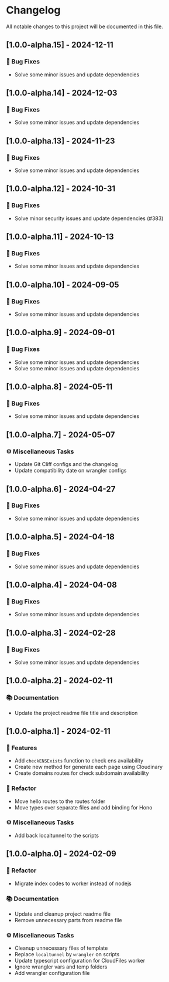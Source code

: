 # Changelog

All notable changes to this project will be documented in this file.

## [1.0.0-alpha.15] - 2024-12-11

### 🐛 Bug Fixes

- Solve some minor issues and update dependencies

## [1.0.0-alpha.14] - 2024-12-03

### 🐛 Bug Fixes

- Solve some minor issues and update dependencies

## [1.0.0-alpha.13] - 2024-11-23

### 🐛 Bug Fixes

- Solve some minor issues and update dependencies

## [1.0.0-alpha.12] - 2024-10-31

### 🐛 Bug Fixes

- Solve minor security issues and update dependencies  (#383)

## [1.0.0-alpha.11] - 2024-10-13

### 🐛 Bug Fixes

- Solve some minor issues and update dependencies

## [1.0.0-alpha.10] - 2024-09-05

### 🐛 Bug Fixes

- Solve some minor issues and update dependencies

## [1.0.0-alpha.9] - 2024-09-01

### 🐛 Bug Fixes

- Solve some minor issues and update dependencies
- Solve some minor issues and update dependencies

## [1.0.0-alpha.8] - 2024-05-11

### 🐛 Bug Fixes

- Solve some minor issues and update dependencies

## [1.0.0-alpha.7] - 2024-05-07

### ⚙️ Miscellaneous Tasks

- Update Git Cliff configs and the changelog
- Update compatibility date on wrangler configs

## [1.0.0-alpha.6] - 2024-04-27

### 🐛 Bug Fixes

- Solve some minor issues and update dependencies

## [1.0.0-alpha.5] - 2024-04-18

### 🐛 Bug Fixes

- Solve some minor issues and update dependencies

## [1.0.0-alpha.4] - 2024-04-08

### 🐛 Bug Fixes

- Solve some minor issues and update dependencies

## [1.0.0-alpha.3] - 2024-02-28

### 🐛 Bug Fixes

- Solve some minor issues and update dependencies

## [1.0.0-alpha.2] - 2024-02-11

### 📚 Documentation

- Update the  project readme file title and description

## [1.0.0-alpha.1] - 2024-02-11

### 🚀 Features

- Add `checkENSExists` function to check ens availability
- Create new method for generate each page using Cloudinary
- Create domains routes for check subdomain availability

### 🚜 Refactor

- Move hello routes to the routes folder
- Move types over separate files and add binding for Hono

### ⚙️ Miscellaneous Tasks

- Add back localtunnel to the scripts

## [1.0.0-alpha.0] - 2024-02-09

### 🚜 Refactor

- Migrate index codes to worker instead of nodejs

### 📚 Documentation

- Update and cleanup project readme file
- Remove unnecessary parts from readme file

### ⚙️ Miscellaneous Tasks

- Cleanup unnecessary files of template
- Replace `localtunnel` by `wrangler` on scripts
- Update typescript configuration for CloudFiles worker
- Ignore wrangler vars and temp folders
- Add wrangler configuration file

<!-- generated by git-cliff -->
